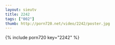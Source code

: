 ```yaml
--- 
layout: sieutv
title: 2242
tags: ["002"]
thumb: http://porn720.net/video/2242/poster.jpg
---
```

{% include porn720 key="2242" %} 
